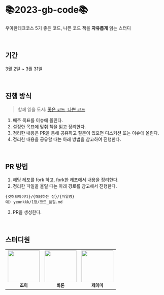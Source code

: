 # 📚2023-gb-code📚
우아한테크코스 5기 좋은 코드, 나쁜 코드 책을 **자유롭게** 읽는 스터디

<br>

## 기간
3월 2일 ~ 3월 31일

<br>

## 진행 방식
> 함께 읽을 도서: [좋은 코드, 나쁜 코드](http://www.yes24.com/Product/Goods/109366833)

1. 매주 목표를 이슈에 올린다.
2. 설정한 목표에 맞춰 책을 읽고 정리한다.
3. 정리한 내용은 PR을 통해 공유하고 질문이 있으면 디스커션 또는 이슈에 올린다.
4. 정리한 내용을 공유할 때는 아래 방법을 참고하여 진행한다.

<br>

## PR 방법
1. 해당 레포를 fork 하고, fork한 레포에서 내용을 정리한다.
2. 정리한 파일을 올릴 때는 아래 경로를 참고해서 진행한다.
```text
{깃허브아이디}/{해당하는 장}/{파일명}
예) yeonkkk/1장/코드_품질.md
```
3. PR을 생성한다.


<br>

## 스터디원
<table>
  <tr>
     <td align="center"><a href="https://github.com/yeonkkk"><img src="https://avatars.githubusercontent.com/u/88660886?v=4?v=4?s=100" width="100px;" alt=""/><br /><sub><b>조이</b></sub></a><br /></td>
    <td align="center"><a href="https://github.com/somsom13"><img src="https://avatars.githubusercontent.com/u/70891072?v=4?s=100" width="100px;" alt=""/><br /><sub><b>바론</b></sub></a><br /></td>
    <td align="center"><a href="https://github.com/JJ503"><img src="https://avatars.githubusercontent.com/u/63184334?v=4?s=100" width="100px;" alt=""/><br /><sub><b>제이미</b></sub></a><br /></td>
</tr>
</table>
